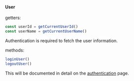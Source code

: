 
#### User

getters:
```ts twoslash
const userId = getCurrentUserId()
const userName = getCurrentUserName()
```
Authentication is required to fetch the user information.

methods:
```ts twoslash
loginUser()
logoutUser()
```
This will be documented in detail on the [authentication](./4.authentication.md) page.
